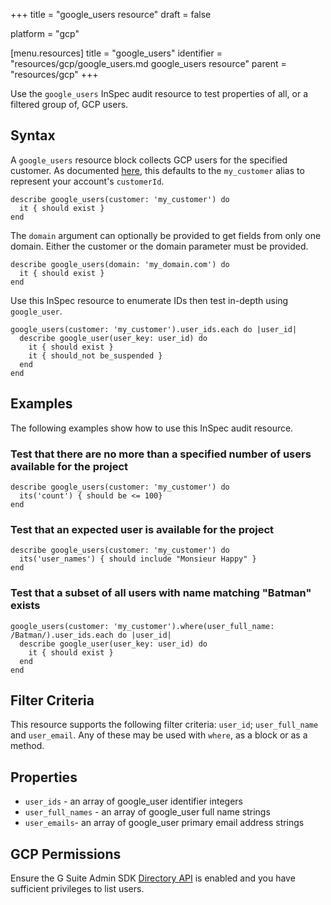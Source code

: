 +++
title = "google_users resource"
draft = false

platform = "gcp"

[menu.resources]
    title = "google_users"
    identifier = "resources/gcp/google_users.md google_users resource"
    parent = "resources/gcp"
+++

Use the `google_users` InSpec audit resource to test properties of all, or a filtered group of, GCP users.

## Syntax

A `google_users` resource block collects GCP users for the specified customer. As documented [here](https://developers.google.com/admin-sdk/directory/v1/reference/users/list), this defaults to the `my_customer` alias to represent your account's `customerId`.

    describe google_users(customer: 'my_customer') do
      it { should exist }
    end

The `domain` argument can optionally be provided to get fields from only one domain. Either the customer or the domain parameter must be provided.

    describe google_users(domain: 'my_domain.com') do
      it { should exist }
    end

Use this InSpec resource to enumerate IDs then test in-depth using `google_user`.

    google_users(customer: 'my_customer').user_ids.each do |user_id|
      describe google_user(user_key: user_id) do
        it { should exist }
        it { should_not be_suspended }
      end
    end

## Examples

The following examples show how to use this InSpec audit resource.

### Test that there are no more than a specified number of users available for the project

    describe google_users(customer: 'my_customer') do
      its('count') { should be <= 100}
    end

### Test that an expected user is available for the project

    describe google_users(customer: 'my_customer') do
      its('user_names') { should include "Monsieur Happy" }
    end

### Test that a subset of all users with name matching "Batman" exists

    google_users(customer: 'my_customer').where(user_full_name: /Batman/).user_ids.each do |user_id|
      describe google_user(user_key: user_id) do
        it { should exist }
      end
    end

## Filter Criteria

This resource supports the following filter criteria: `user_id`; `user_full_name` and `user_email`. Any of these may be used with `where`, as a block or as a method.

## Properties

- `user_ids` - an array of google_user identifier integers
- `user_full_names` - an array of google_user full name strings
- `user_emails`- an array of google_user primary email address strings

## GCP Permissions

Ensure the G Suite Admin SDK [Directory API](https://developers.google.com/admin-sdk/directory/) is enabled and you have sufficient privileges to list users.
